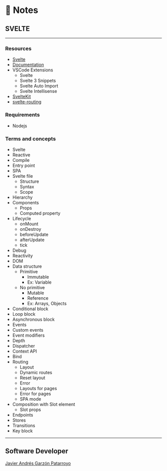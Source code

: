 # :memo: Notes
## SVELTE
- - -
### Resources
* [Svelte](https://svelte.dev/)
* [Documentation](https://svelte.dev/docs)
* VSCode Extensions
  - Svelte
  - Svelte 3 Snippets
  - Svelte Auto Import
  - Svelte Intellisense
* [SvelteKit](https://kit.svelte.dev/docs#introduction)
* [svelte-routing](https://github.com/EmilTholin/svelte-routing)
### Requirements
* Nodejs
### Terms and concepts
* Svelte
* Reactive
* Compile
* Entry point
* SPA
* Svelte file
  - Structure
  - Syntax
  - Scope
* Hierarchy
* Components
  - Props
  - Computed property
* Lifecycle
  - onMount
  - onDestroy
  - beforeUpdate
  - afterUpdate
  - tick
* Debug
* Reactivity
* DOM
* Data structure
  * Primitive
    - Immutable
    - Ex: Variable
  * No primitive
    - Mutable
    - Reference
    - Ex: Arrays, Objects
* Conditional block
* Loop block
* Asynchronous block
* Events
* Custom events
* Event modifiers
* Depth
* Dispatcher
* Context API
* Bind
* Routing
  - Layout
  - Dynamic routes
  - Reset layout
  - Error
  - Layouts for pages
  - Error for pages
  - SPA mode
* Composition with Slot element
  - Slot props
* Endpoints
* Stores
* Transitions
* Key block
- - -
## Software Developer
[Javier Andrés Garzón Patarroyo](https://www.javierandresgp.com)
